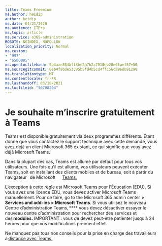 ```yaml
---
title: Teams Freemium
ms.author: heidip
author: heidip
ms.date: 04/21/2020
ms.audience: ITPro
ms.topic: article
ms.service: o365-administration
ROBOTS: NOINDEX, NOFOLLOW
localization_priority: Normal
ms.custom:
- "997"
- "6500005"
ms.openlocfilehash: 5b4aae884bff8be2a7b2a7018eb28e65aef87e50
ms.sourcegitcommit: 0eb4f9bde53395b5fd4b5cd4ffc56ca96db91298
ms.translationtype: MT
ms.contentlocale: fr-FR
ms.lasthandoff: 03/10/2021
ms.locfileid: "50708204"
---
```

# <a name="id-like-to-sign-up-for-teams-for-free"></a>Je souhaite m’inscrire gratuitement à Teams

Teams est disponible gratuitement via deux programmes différents. Étant donné que vous contactez le support technique avec cette demande, vous avez déjà un client Microsoft 365 existant, ce qui signifie que vous avez déjà Microsoft Teams.

Dans la plupart des cas, Teams est allumé par défaut pour tous vos utilisateurs. Une fois qu’il est allumé, vos utilisateurs [](https://docs.microsoft.com/MicrosoftTeams/get-clients#desktop-client)peuvent exécuter Teams, soit en installant des clients mobiles et de bureau, soit à partir du navigateur   de Microsoft [](https://docs.microsoft.com/MicrosoftTeams/get-clients#mobile-clients)  [](https://dos.microsoft.com/MicrosoftTeams/get-clients#web-client)    [Teams.](https://www.microsoft.com/microsoft-teams/teams-for-work)

L’exception à cette règle est Microsoft Teams pour l’Éducation (EDU). Si vous avez une licence EDU, vous devez activer Microsoft Teams manuellement. Pour ce faire, go to the Microsoft 365 admin center **> Services and add-ins > Microsoft Teams**. Si vous utilisez le nouveau Centre d’administration Teams, **** vous devez désactiver essayer le nouveau centre d’administration pour rechercher des services et   des **modules.** IMPORTANT : vous de devez peut-être patienter jusqu’à 24 heures pour que vos modifications prennent effet.

Ne manquez pas tous nos conseils pour la prise en charge des travailleurs à [distance avec Teams.](https://docs.microsoft.com/MicrosoftTeams/support-remote-work-with-teams)
